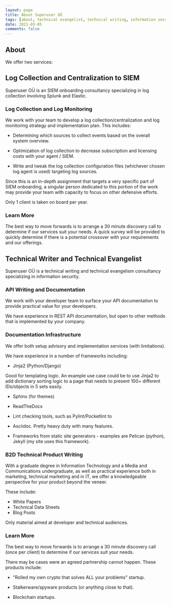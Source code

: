 ```yaml
---
layout: page
title: About Superuser OÜ
tags: [about, technical evangelist, technical writing, information security]
date: 2021-03-05
comments: false
---
```


## About

We offer two services:

## Log Collection and Centralization to SIEM

Superuser OÜ is an SIEM onboarding consultancy specializing in log collection involving Splunk and Elastic.

### Log Collection and Log Monitoring

We work with your team to develop a log collection/centralization and log monitoring strategy and implementation plan. This includes:

* Determining which sources to collect events based on the overall system overview.

* Optimization of log collection to decrease subscription and licensing costs with your agent / SIEM.

* Write and tweak the log collection configuration files (whichever chosen log agent is used) targeting log sources.

Since this is an in-depth assignment that targets a very specific part of SIEM onboarding, a singular person dedicated to this portion of the work may provide your team with capacity to focus on other defensive efforts.

Only 1 client is taken on board per year.

### Learn More

The best way to move forwards is to arrange a 30 minute discovery call to determine if our services suit your needs.
A quick survey will be provided to quickly determine if there is a potential crossover with your requirements and our offerings.

## Technical Writer and Technical Evangelist

Superuser OÜ is a technical writing and technical evangelism consultancy specializing in information security.

### API Writing and Documentation

We work with your developer team to surface your API documentation to provide practical value for your developers.

We have experience in REST API documentation, but open to other methods that is implemented by your company.

### Documentation Infrastructure

We offer both setup advisory and implementation services (with limitations).  

We have experience in a number of frameworks including:

* Jinja2 (Python/Django)

Good for templating logic. An example use case could be to use Jinja2 to add dictionary sorting logic to a page that needs to present 100+ different IDs/objects in 5 sets easily.

* Sphinx (for themes)

* ReadTheDocs

* Lint checking tools, such as Pylint/Pocketlint to

* Asciidoc. Pretty heavy duty with many features.

* Frameworks from static site generators - examples are Pelican (python), Jekyll (my site uses this framework).

### B2D Technical Product Writing

With a graduate degree in Information Technology and a Media and Communications undergraduate, as well as practical experience both in marketing, technical marketing and in IT, we offer a knowledgeable perspective for your product beyond the veneer.

These include:

* White Papers
* Technical Data Sheets
* Blog Posts

Only material aimed at developer and technical audiences.


### Learn More

The best way to move forwards is to arrange a 30 minute discovery call (once per client) to determine if our services suit your needs.

There may be cases were an agreed partnership cannot happen.  These products include:

* "Rolled my own crypto that solves ALL your problems" startup.

* Stalkerware/spyware products (or anything close to that).

* Blockchain startups.
